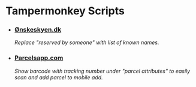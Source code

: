 # Tampermonkey Scripts

- ### [Ønskeskyen.dk](https://xn--nskeskyen-k8a.dk/)
  _Replace "reserved by someone" with list of known names._

- ### [Parcelsapp.com](https://parcelsapp.com)
  _Show barcode with tracking number under "parcel attributes" to easily scan and add parcel to mobile add._